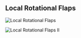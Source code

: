## Local Rotational Flaps

 ![Local Rotational Flaps](..media/image12.png)

 ![Local Rotational Flaps II](../media/image13.png)